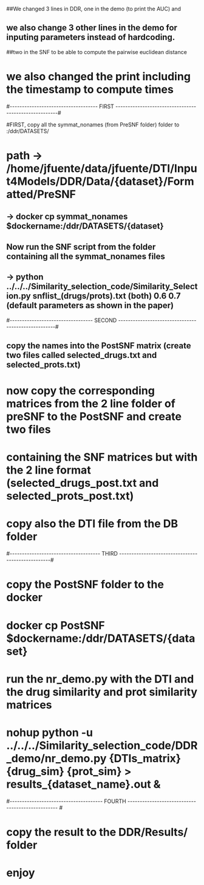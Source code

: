 ##We changed 3 lines in DDR, one in the demo (to print the AUC) and 
## we also change 3 other lines in the demo for inputing parameters instead of hardcoding.
##two in the SNF to be able to compute the pairwise euclidean distance
# we also changed the print including the timestamp to compute times

#------------------------------------ FIRST ------------------------------------------------------#

#FIRST, copy all the symmat_nonames (from PreSNF folder) folder to :/ddr/DATASETS/

# path -> /home/jfuente/data/jfuente/DTI/Input4Models/DDR/Data/{dataset}/Formatted/PreSNF
## -> docker cp symmat_nonames $dockername:/ddr/DATASETS/{dataset}

## Now run the SNF script from the folder containing all the symmat_nonames files
## -> python ../../../Similarity_selection_code/Similarity_Selection.py snflist_(drugs/prots).txt (both) 0.6 0.7 (default parameters as shown in the paper)


#---------------------------------- SECOND ----------------------------------------------------#

## copy the names into the PostSNF matrix (create two files called selected_drugs.txt and selected_prots.txt)

# now copy the corresponding matrices from the 2 line folder of preSNF to the PostSNF and create two files 
# containing the SNF matrices but with the 2 line format (selected_drugs_post.txt and selected_prots_post.txt)

# copy also the DTI file from the DB folder

#------------------------------------- THIRD --------------------------------------------------#

# copy the PostSNF folder to the docker 
# docker cp PostSNF $dockername:/ddr/DATASETS/{dataset}

# run the nr_demo.py with the DTI and the drug similarity and prot similarity matrices
# nohup python -u ../../../Similarity_selection_code/DDR_demo/nr_demo.py {DTIs_matrix} {drug_sim} {prot_sim} > results_{dataset_name}.out &

#-------------------------------------- FOURTH ------------------------------------------------- #

# copy the result to the DDR/Results/ folder
# enjoy